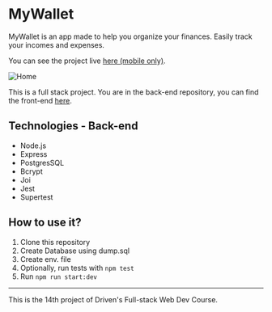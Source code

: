 # MyWallet

MyWallet is an app made to help you organize your finances. Easily track your incomes and expenses.

You can see the project live [here (mobile only)](https://mywallet-react-g9at3yr7a-giancarvalho.vercel.app/).

![Home](https://i.imgur.com/O64KgXW.png) 



This is a full stack project. You are in the back-end repository, you can find the front-end  [here](https://github.com/giancarvalho/mywallet-react). 


## Technologies - Back-end

- Node.js
- Express
- PostgresSQL
- Bcrypt
- Joi
- Jest
- Supertest


## How to use it?

1) Clone this repository
2) Create Database using dump.sql
3) Create env. file
4) Optionally, run tests with ```npm test``` 
5) Run ```npm run start:dev```

---
 This is the 14th project of Driven's Full-stack Web Dev Course.
